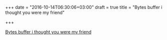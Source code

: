+++
date = "2016-10-14T06:30:06+03:00"
draft = true
title = "Bytes buffer i thought you were my friend"

+++

<p><a href="https://hackernoon.com/bytes-buffer-i-thought-you-were-my-friend-4148fd001229">Bytes buffer i thought you were my friend</a></p>
